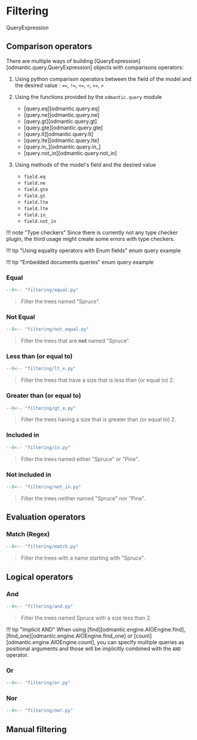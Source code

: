 # Filtering
QueryExpression
## Comparison operators

There are multiple ways of building [QueryExpression][odmantic.query.QueryExpression]
objects with comparisons operators:

1. Using python comparison operators between the field of the model and the desired value
:   `==`, `!=`, `<=`, `<`, `>=`, `>`

2. Using the functions provided by the `odmantic.query` module
    - [query.eq][odmantic.query.eq]
    - [query.ne][odmantic.query.ne]
    - [query.gt][odmantic.query.gt]
    - [query.gte][odmantic.query.gte]
    - [query.lt][odmantic.query.lt]
    - [query.lte][odmantic.query.lte]
    - [query.in_][odmantic.query.in_]
    - [query.not_in][odmantic.query.not_in]

3. Using methods of the model's field and the desired value
    - `field.eq`
    - `field.ne`
    - `field.gte`
    - `field.gt`
    - `field.lte`
    - `field.lte`
    - `field.in_`
    - `field.not_in`


!!! note "Type checkers"
    Since there is currently not any type checker plugin, the third usage might create
    some errors with type checkers.

!!! tip "Using equality operators with Enum fields"
    enum query example

!!! tip "Embedded documents queries"
    enum query example


### Equal

```python linenums="1" hl_lines="9 11 13"
--8<-- "filtering/equal.py"
```

> Filter the trees named "Spruce".

### Not Equal

```python linenums="1" hl_lines="9 11 13"
--8<-- "filtering/not_equal.py"
```
> Filter the trees that are **not** named "Spruce".

### Less than (or equal to)

```python linenums="1" hl_lines="9 11 13 16 18 20"
--8<-- "filtering/lt_e.py"
```

> Filter the trees that have a size that is less than (or equal to)  2.


### Greater than (or equal to)

```python linenums="1" hl_lines="9 11 13 16 18 20"
--8<-- "filtering/gt_e.py"
```

> Filter the trees having a size that is greater than (or equal to) 2.


### Included in

```python linenums="1" hl_lines="9 11"
--8<-- "filtering/in.py"
```
> Filter the trees named either "Spruce" or "Pine".

### Not included in

```python linenums="1" hl_lines="9 11"
--8<-- "filtering/not_in.py"
```
> Filter the trees neither named "Spruce" nor "Pine".

## Evaluation operators

### Match (Regex)

```python linenums="1" hl_lines="8 10"
--8<-- "filtering/match.py"
```
> Filter the trees with a name starting with "Spruce".

## Logical operators

### And

```python linenums="1" hl_lines="9 18"
--8<-- "filtering/and.py"
```

> Filter the trees named Spruce with a size less than 2.

!!! tip "Implicit AND"
    When using [find][odmantic.engine.AIOEngine.find],
    [find_one][odmantic.engine.AIOEngine.find_one] or
    [count][odmantic.engine.AIOEngine.count], you can specify multiple queries as
    positional arguments and those will be implicitly combined with the `AND` operator.

### Or

```python linenums="1" hl_lines="9 11"
--8<-- "filtering/or.py"
```

### Nor

```python linenums="1" hl_lines="9 11"
--8<-- "filtering/nor.py"
```

## Manual filtering
